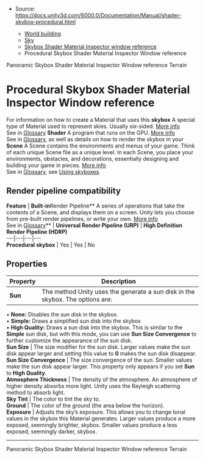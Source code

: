 * Source: https://docs.unity3d.com/6000.0/Documentation/Manual/shader-skybox-procedural.html

  * [World building](https://docs.unity3d.com/6000.0/Documentation/Manual/CreatingEnvironments.html)
  * [Sky](https://docs.unity3d.com/6000.0/Documentation/Manual/sky-landing.html)
  * [Skybox Shader Material Inspector window reference](https://docs.unity3d.com/6000.0/Documentation/Manual/skybox-material-reference.html)
  * Procedural Skybox Shader Material Inspector Window reference


[](https://docs.unity3d.com/6000.0/Documentation/Manual/shader-skybox-panoramic.html)
Panoramic Skybox Shader Material Inspector Window reference
[](https://docs.unity3d.com/6000.0/Documentation/Manual/script-Terrain.html)
Terrain
# Procedural Skybox Shader Material Inspector Window reference
For information on how to create a Material that uses this **skybox** A special type of Material used to represent skies. Usually six-sided. [More info](https://docs.unity3d.com/6000.0/Documentation/Manual/sky-landing.html)  
See in [Glossary](https://docs.unity3d.com/6000.0/Documentation/Manual/Glossary.html#Skybox) **Shader** A program that runs on the GPU. [More info](https://docs.unity3d.com/6000.0/Documentation/Manual/Shaders.html)  
See in [Glossary](https://docs.unity3d.com/6000.0/Documentation/Manual/Glossary.html#Shader), as well as details on how to render the skybox in your **Scene** A Scene contains the environments and menus of your game. Think of each unique Scene file as a unique level. In each Scene, you place your environments, obstacles, and decorations, essentially designing and building your game in pieces. [More info](https://docs.unity3d.com/6000.0/Documentation/Manual/CreatingScenes.html)  
See in [Glossary](https://docs.unity3d.com/6000.0/Documentation/Manual/Glossary.html#Scene), see [Using skyboxes](https://docs.unity3d.com/6000.0/Documentation/Manual/skyboxes-using.html).
## Render pipeline compatibility
**Feature** | **Built-in**Render Pipeline** A series of operations that take the contents of a Scene, and displays them on a screen. Unity lets you choose from pre-built render pipelines, or write your own. [More info](https://docs.unity3d.com/6000.0/Documentation/Manual/render-pipelines.html)  
See in [Glossary](https://docs.unity3d.com/6000.0/Documentation/Manual/Glossary.html#Renderpipeline)** | **Universal Render Pipeline (URP)** | **High Definition Render Pipeline (HDRP)**  
---|---|---|---  
**Procedural skybox** | Yes | Yes | No  
## Properties
**Property** | **Description**  
---|---  
**Sun** | The method Unity uses the generate a sun disk in the skybox. The options are:  
• **None:** Disables the sun disk in the skybox.  
• **Simple:** Draws a simplified sun disk into the skybox  
• **High Quality:** Draws a sun disk into the skybox. This is similar to the **Simple** sun disk, but with this mode, you can use **Sun Size Convergence** to further customize the appearance of the sun disk.  
**Sun Size** | The size modifier for the sun disk. Larger values make the sun disk appear larger and setting this value to **0** makes the sun disk disappear.  
**Sun Size Convergence** | The size convergence of the sun. Smaller values make the sun disk appear larger. This property only appears if you set **Sun** to **High Quality**.  
**Atmosphere Thickness** | The density of the atmosphere. An atmosphere of higher density absorbs more light. Unity uses the Rayleigh scattering method to absorb light.  
**Sky Tint** | The color to tint the sky to.  
**Ground** | The color of the ground (the area below the horizon).  
**Exposure** | Adjusts the sky’s exposure. This allows you to change tonal values in the skybox this Material generates. Larger values produce a more exposed, seemingly brighter, skybox. Smaller values produce a less exposed, seemingly darker, skybox.  
* * *
[](https://docs.unity3d.com/6000.0/Documentation/Manual/shader-skybox-panoramic.html)
Panoramic Skybox Shader Material Inspector Window reference
[](https://docs.unity3d.com/6000.0/Documentation/Manual/script-Terrain.html)
Terrain
